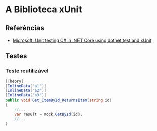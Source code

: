 # A Biblioteca xUnit


## Referências

- [Microsoft. Unit testing C# in .NET Core using dotnet test and xUnit](https://learn.microsoft.com/en-us/dotnet/core/testing/unit-testing-with-dotnet-test)


## Testes

### Teste reutilizável

```csharp
[Theory]
[InlineData("a1")]
[InlineData("a2")]
[InlineData("a3")]
public void Get_ItemById_ReturnsItem(string id)
{
    //...
    var result = mock.GetById(id);
    //...
}
```